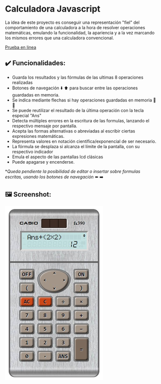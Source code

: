# Calculadora Javascript

La idea de este proyecto es conseguir una representación "fiel" del comportamiento de una calculadora a la hora de resolver operaciones matemáticas, emulando la funcionalidad, la apariencia y a la vez marcando los mismos errores que una calculadora convencional.

[Prueba en linea](https://erme07.github.io/Calculator/)


## :heavy_check_mark: Funcionalidades:

* Guarda los resultados y las fórmulas de las ultimas 8 operaciones realizadas
* Botones de navegación ⬇️ ⬆️ para buscar entre las operaciones guardadas en memoria.
* Se indica mediante flechas si hay operaciones guardadas en memoria 🔽 🔼
* Se puede reutilizar el resultado de la última operación con la tecla especial "Ans"
* Detecta múltiples errores en la escritura de las formulas, lanzando el respectivo mensaje por pantalla.
* Acepta las formas alternativas o abreviadas al escribir ciertas expresiones matemáticas.
* Representa valores en notación científica/exponencial de ser necesario.
* La fórmula se desplaza si alcanza el límite de la pantalla, con su respectivo indicador
* Emula el aspecto de las pantallas lcd clásicas
* Puede apagarse y encenderse.

**Queda pendiente la posibilidad de editar o insertar sobre formulas escritas, usando los botones de navegación* :arrow_left: :arrow_right:

## :framed_picture: Screenshot:
![Calculadora](Preview.jpg)

